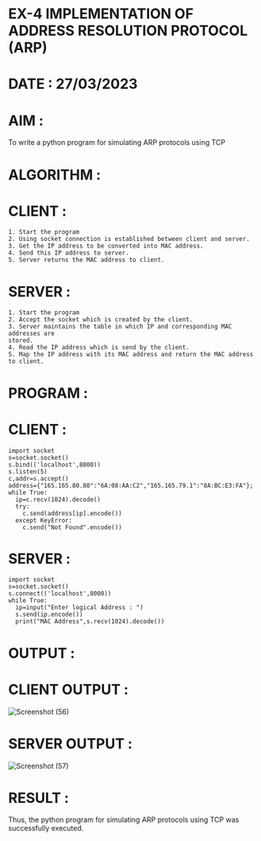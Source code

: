 # EX-4 IMPLEMENTATION OF ADDRESS RESOLUTION PROTOCOL (ARP)

# DATE : 27/03/2023

# AIM :
To write a python program for simulating ARP protocols using TCP

# ALGORITHM :
  # CLIENT :
  ```
  1. Start the program
  2. Using socket connection is established between client and server.
  3. Get the IP address to be converted into MAC address.
  4. Send this IP address to server.
  5. Server returns the MAC address to client.
  ```
  
  # SERVER :
  ```
  1. Start the program
  2. Accept the socket which is created by the client.
  3. Server maintains the table in which IP and corresponding MAC addresses are
  stored.
  4. Read the IP address which is send by the client.
  5. Map the IP address with its MAC address and return the MAC address to client.
  ```

# PROGRAM :
  # CLIENT :
  ```
  import socket
  s=socket.socket()
  s.bind(('localhost',8000))
  s.listen(5)
  c,addr=s.accept()
  address={"165.165.80.80":"6A:08:AA:C2","165.165.79.1":"8A:BC:E3:FA"};
  while True:
    ip=c.recv(1024).decode()
    try:
      c.send(address[ip].encode())
    except KeyError:
      c.send("Not Found".encode()) 
  ```
  
  # SERVER :
  ```
  import socket
  s=socket.socket()
  s.connect(('localhost',8000))
  while True:
    ip=input("Enter logical Address : ")
    s.send(ip.encode())
    print("MAC Address",s.recv(1024).decode())
  ```

# OUTPUT :
# CLIENT OUTPUT :
![Screenshot (56)](https://github.com/ArpanBardhan/EX-4/assets/119405037/4e94f600-f6a6-45cd-8041-3e960e499e24)

# SERVER OUTPUT : 
![Screenshot (57)](https://github.com/ArpanBardhan/EX-4/assets/119405037/13156618-d8ea-4597-a448-c980a6557538)


# RESULT :
Thus, the python program for simulating ARP protocols using TCP was successfully
executed.


